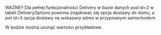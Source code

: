 WAŻNE!!
Dla pełnej funkcjonalności Delivery w bazie danych pod id=2 w tabeli DeliveryOptions powinna znajdować się opcja dostawy do domu, a pot id=3 opcja dostawy na wskazany adres w przypisanym samochodem.

W kodzie można usunąć wartości przykładowe.
